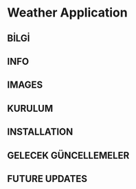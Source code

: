 # Weather Application



## BİLGİ ## 


## INFO ##

## IMAGES ##

## KURULUM ##

## INSTALLATION ##

## GELECEK GÜNCELLEMELER ##

## FUTURE UPDATES ##


